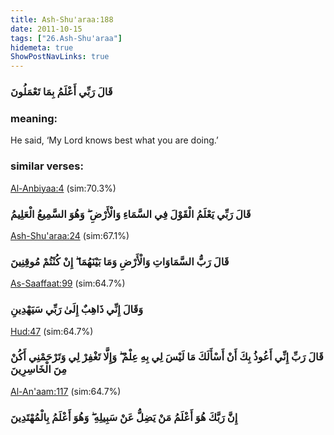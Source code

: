 ```yaml
---
title: Ash-Shu'araa:188
date: 2011-10-15
tags: ["26.Ash-Shu'araa"]
hidemeta: true 
ShowPostNavLinks: true 
---
```

### قَالَ رَبِّي أَعْلَمُ بِمَا تَعْمَلُونَ
### meaning: 
He said, ‘My Lord knows best what you are doing.’
### similar verses: 

[Al-Anbiyaa:4](/21/4) (sim:70.3%)

### قَالَ رَبِّي يَعْلَمُ الْقَوْلَ فِي السَّمَاءِ وَالْأَرْضِ ۖ وَهُوَ السَّمِيعُ الْعَلِيمُ

[Ash-Shu'araa:24](/26/24) (sim:67.1%)

### قَالَ رَبُّ السَّمَاوَاتِ وَالْأَرْضِ وَمَا بَيْنَهُمَا ۖ إِنْ كُنْتُمْ مُوقِنِينَ

[As-Saaffaat:99](/37/99) (sim:64.7%)

### وَقَالَ إِنِّي ذَاهِبٌ إِلَىٰ رَبِّي سَيَهْدِينِ

[Hud:47](/11/47) (sim:64.7%)

### قَالَ رَبِّ إِنِّي أَعُوذُ بِكَ أَنْ أَسْأَلَكَ مَا لَيْسَ لِي بِهِ عِلْمٌ ۖ وَإِلَّا تَغْفِرْ لِي وَتَرْحَمْنِي أَكُنْ مِنَ الْخَاسِرِينَ

[Al-An'aam:117](/6/117) (sim:64.7%)

### إِنَّ رَبَّكَ هُوَ أَعْلَمُ مَنْ يَضِلُّ عَنْ سَبِيلِهِ ۖ وَهُوَ أَعْلَمُ بِالْمُهْتَدِينَ
